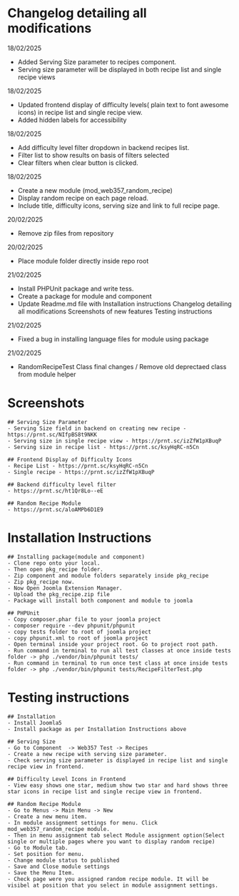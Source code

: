 # Changelog detailing all modifications
18/02/2025
- Added Serving Size parameter to recipes component.
- Serving size parameter will be displayed in both recipe list and single recipe views

18/02/2025
- Updated frontend display of difficulty levels( plain text to font awesome icons) in recipe list and single recipe view.
- Added hidden labels for accessibility

18/02/2025
- Add difficulty level filter dropdown in backend recipes list.
- Filter list to show results on basis of filters selected
- Clear filters when clear button is clicked.

18/02/2025
- Create a new module (mod_web357_random_recipe)
- Display random recipe on each page reload.
- Include title, difficulty icons, serving size and link to full recipe page.

20/02/2025
- Remove zip files from repository

20/02/2025
- Place module folder directly inside repo root

21/02/2025
- Install PHPUnit package and write tess.
- Create a package for module and component
- Update Readme.md file with
    Installation instructions
    Changelog detailing all modifications
    Screenshots of new features
    Testing instructions

21/02/2025
- Fixed a bug in installing language files for module using package

21/02/2025
- RandomRecipeTest Class final changes / Remove old deprectaed class from module helper



# Screenshots
    ## Serving Size Parameter
    - Serving Size field in backend on creating new recipe - https://prnt.sc/NIfpBS8t9NKK
    - Serving size in single recipe view - https://prnt.sc/izZfW1pXBuqP
    - Serving size in recipe list - https://prnt.sc/ksyHqRC-n5Cn

    ## Frontend Display of Difficulty Icons
    - Recipe List - https://prnt.sc/ksyHqRC-n5Cn
    - Single recipe - https://prnt.sc/izZfW1pXBuqP

    ## Backend difficulty level filter
    - https://prnt.sc/ht1Qr8Lo--eE

    ## Random Recipe Module
    - https://prnt.sc/aloAMPb6D1E9



# Installation Instructions
    ## Installing package(module and component)
    - Clone repo onto your local.
    - Then open pkg_recipe folder.
    - Zip component and module folders separately inside pkg_recipe
    - Zip pkg_recipe now.
    - Now Open Joomla Extension Manager.
    - Upload the pkg_recipe.zip file
    - Package will install both component and module to joomla

    ## PHPUnit
    - Copy composer.phar file to your joomla project
    - composer require --dev phpunit/phpunit
    - copy tests folder to root of joomla project
    - copy phpunit.xml to root of joomla project
    - Open terminal inside your project root. Go to project root path.
    - Run command in terminal to run all test classes at once inside tests folder -> php ./vendor/bin/phpunit tests/
    - Run command in terminal to run once test class at once inside tests folder -> php ./vendor/bin/phpunit tests/RecipeFilterTest.php



# Testing instructions
    ## Installation
    - Install Joomla5
    - Install package as per Installation Instructions above

    ## Serving Size
    - Go to Component  -> Web357 Test -> Recipes
    - Create a new recipe with serving size parameter.
    - Check serving size parameter is displayed in recipe list and single recipe view in frontend.

    ## Difficulty Level Icons in Frontend
    - View easy shows one star, medium show two star and hard shows three star icons in recipe list and single recipe view in frontend.

    ## Random Recipe Module
    - Go to Menus -> Main Menu -> New
    - Create a new menu item.
    - In module assignment settings for menu. Click mod_web357_random_recipe module.
    - Then in menu assignment tab select Module assignment option(Select single or multiple pages where you want to display random recipe)
    - Go to Module tab.
    - Set position for menu.
    - Change module status to published
    - Save and Close module settings
    - Save the Menu Item.
    - Check page were you assigned random recipe module. It will be visibel at position that you select in module assignment settings.
